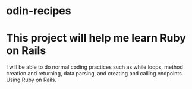 # odin-recipes

# This project will help me learn Ruby on Rails

I will be able to do normal coding practices such as while loops, method creation and returning, data parsing, and creating and calling endpoints. Using Ruby on Rails. 
